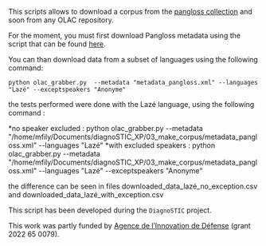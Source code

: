 This scripts allows to download a corpus from the [pangloss collection](https://pangloss.cnrs.fr/) and soon from any OLAC repository.

For the moment, you must first download Pangloss metadata using the script that can be found [here](https://github.com/CNRS-LACITO/Pangloss_scripts/tree/main/collecting_pangloss_metadata).

You can than download data from a subset of languages using the following command:
```
python olac_grabber.py  --metadata "metadata_pangloss.xml" --languages "Lazé" --exceptspeakers "Anonyme"
```
the tests performed were done with the Lazé language, using the following command :

*no speaker excluded : python olac_grabber.py  --metadata "/home/mfily/Documents/diagnoSTIC_XP/03_make_corpus/metadata_pangloss.xml" --languages "Lazé"
*with excluded speakers : python olac_grabber.py  --metadata "/home/mfily/Documents/diagnoSTIC_XP/03_make_corpus/metadata_pangloss.xml" --languages "Lazé" --exceptspeakers "Anonyme"

the difference can be seen in files downloaded_data_lazé_no_exception.csv and downloaded_data_lazé_with_exception.csv

This script has been developed during the `DiagnoSTIC` project.

This work was partly funded by [Agence de l’Innovation de Défense](https://www.defense.gouv.fr/aid) (grant 2022 65 0079).
